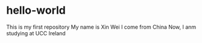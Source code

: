 # hello-world
This is my first repository
My name is Xin Wei
I come from China
Now, I anm studying at UCC Ireland
